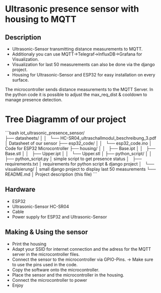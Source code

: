 # Ultrasonic presence sensor with housing to MQTT


## Description

* Ultrasonic-Sensor transmitting distance measurements to MQTT.
* Additionaly you can use MQTT->Telegraf->InfluxDB->Grafana for Visualization.
* Visualization for last 50 measurements can also be done via the django project.
* Housing for Ultrasonic-Sensor and ESP32 for easy installation on every surface.

The microcontroller sends distance measurements to the MQTT Server. 
In the python code it is possible to adjust the max_req_dist & cooldown to manage presence detection.

# Tree Diagramm of our project
´´´bash
iot_ultrasonic_presence_sensor/                             
├── datasheets/                                            │
│   └── HC-SR04_ultraschallmodul_beschreibung_3.pdf        │ Datasheet of our sensor
├── esp32_code/                                            │
│   └── esp32_code.ino                                     │ Code for ESP32 Microcontroller
├── housing/                                               │
│   ├── Base.ipt                                           │
│   ├── Base.stl                                           │
│   ├── Upper.ipt                                          │
│   └── Upper.stl                                          │
├── python_script/                                         │
│   ├── python_script.py                                   │ simple script to get presence status
│   ├── requirements.txt                                   │ requirements for python script & django project
│   └── visualisierung/                                    │ small django project to display last 50 measurements
└── README.md                                              │ Project description (this file)
´´´


## Hardware

* ESP32
* Ultrasonic-Sensor HC-SR04
* Cable
* Power supply for ESP32 and Ultrasonic-Sensor 


## Making & Using the sensor

* Print the housing
* Adapt your SSID for internet connection and the adress for the MQTT server in the microcontroller files.
* Connect the sensor to the microcontroller via GPIO-Pins. -> Make sure to use the pins used in the code.
* Copy the software onto the microcontroller.
* Place the sensor and the microcontroller in the housing.
* Connect the microcontroller to power
* Enjoy

